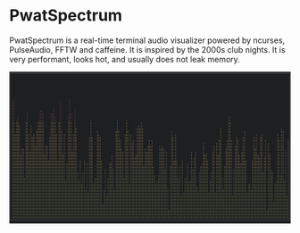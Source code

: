 # PwatSpectrum

PwatSpectrum is a real-time terminal audio visualizer powered by ncurses, PulseAudio, FFTW and caffeine. It is inspired by the 2000s club nights. It is very performant, looks hot, and usually does not leak memory.

![Preview](preview.png)
